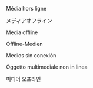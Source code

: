 Média hors ligne

メディアオフライン

Media offline

Offline-Medien

Medios sin conexión

Oggetto multimediale non in linea

미디어 오프라인